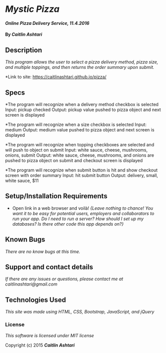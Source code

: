 # _Mystic Pizza_

#### _Online Pizza Delivery Service, 11.4.2016_

#### By _**Caitlin Ashtari**_

## Description

_This program allows the user to select a pizza delivery method, pizza size, and multiple toppings, and then returns the order summary upon submit._

*Link to site: https://caitlinashtari.github.io/pizza/

## Specs

*The program will recognize when a delivery method checkbox is selected
	Input: pickup checked
	Output: pickup value pushed to pizza object and next screen is displayed

*The program will recognize when a size checkbox is selected
	Input: medium
	Output: medium value pushed to pizza object and next screen is displayed

*The program will recognize when topping checkboxes are selected and will push to object on submit
	Input: white sauce, cheese, mushrooms, onions, submit
	Output: white sauce, cheese, mushrooms, and onions are pushed to pizza object on submit
	and checkout screen is displayed

*The program will recognize when submit button is hit and show checkout screen with order summary
	Input: hit submit button
	Output: delivery, small, white sauce, $11

## Setup/Installation Requirements

* Open link in a web browser and voilà!
_{Leave nothing to chance! You want it to be easy for potential users, employers and collaborators to run your app. Do I need to run a server? How should I set up my databases? Is there other code this app depends on?}_

## Known Bugs

_There are no know bugs at this time._

## Support and contact details

_If there are any issues or questions, please contact me at caitlinashtari@gmail.com_

## Technologies Used

_This site was made using HTML, CSS, Bootstrap, JavaScript, and jQuery_

### License

*This software is licensed under MIT license*

Copyright (c) 2015 **_Caitlin Ashtari_**

